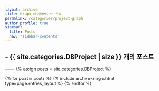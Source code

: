 ```yaml
---
layout: archive
title: Graph 데이터베이스 구축
permalink: /categories/project-graph
author_profile: true
sidebar:
  title: Posts
  nav: "sidebar-contents"
---
```


<h2> - {{ site.categories.DBProject | size }} 개의 포스트 </h2>
-----
{% assign posts = site.categories.DBProject %}


{% for post in posts %}
  {% include archive-single.html type=page.entries_layout %}
{% endfor %}
